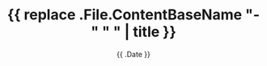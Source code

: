 ---
title: '{{ replace .File.ContentBaseName "-" " " | title }}'
date: '{{ .Date }}'
tags: []
comments: true # To show/hide comments
description: "The post description here!" # Show Post Description under Title
searchHidden: false # Hide page from search
hidemeta: false # Hide meta elements : date, read-time, author and available-translations for page
---